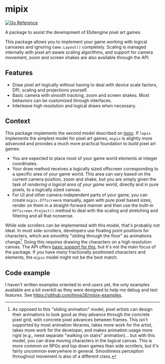 # mipix

[![Go Reference](https://pkg.go.dev/badge/github.com/tinne26/mipix.svg)](https://pkg.go.dev/github.com/tinne26/mipix)

A package to assist the development of Ebitengine pixel art games.

This package allows you to implement your game working with logical canvases and ignoring `Game.Layout()` completely. Scaling is managed internally with pixel art aware scaling algorithms, and support for camera movement, zoom and screen shakes are also available through the API.

## Features

- Draw pixel art logically without having to deal with device scale factors, DPI, scaling and projections yourself.
- Basic camera with smooth tracking, zoom and screen shakes. Most behaviors can be customized through interfaces.
- Interleave high resolution and logical draws when necessary.

## Context

This package implements the second model described on [lopix](https://github.com/tinne26/lopix). If `lopix` implements the simplest model for pixel art games, `mipix` is slightly more advanced and provides a much more practical foundation to build pixel art games:
- You are expected to place most of your game world elements at integer coordinates.
- Your draw method receives a logically sized offscreen corresponding to a specific area of your game world. This area can vary based on the current camera position, zoom and shake, but you are simply given the task of *rendering a logical area of your game world*, directly and in pure pixels, to a logically sized canvas.
- For UI and other camera-independent parts of your game, you can create `mipix.Offscreen`s manually, again with pure pixel based sizes, render on them in a straight-forward manner and then use the built-in `Offscreen.Project()` method to deal with the scaling and stretching and filtering and all that nonsense.

While side scrollers can be implemented with this model, that's probably not ideal. In most side-scrollers, developers use floating point positions for characters, which are smoothly "sliding through the floor" as animations change[^1]. Doing this requires drawing the characters on a high resolution canvas. The API offers [basic support for this](https://pkg.go.dev/github.com/tinne26/mipix#AccessorHiRes.Draw), but it's not the main focus of the package. If you have *many* fractionally positioned characters and elements, the `mipix` model might not be the best match.

[^1]: As opposed to this "sliding animation" model, pixel artists can design their animations to look good as they advance through the concrete pixel grid, with concrete pixel advances between frames. This isn't supported by most animation libraries, takes more work for the artist, takes more work for the developer, and makes animation usage more rigid (e.g., need separate "walking on stairs" animation)... but with this model, you can draw moving characters in the logical canvas. This is more common on RPGs and top down games than side scrollers, but it's fairly uncommon everywhere in general. Smoothness perception throughout movement is also of a different class.

## Code example

I haven't written examples oriented to end users yet, the only examples available are a bit overkill as they were designed to help me debug and test features. See https://github.com/tinne26/mipix-examples.

